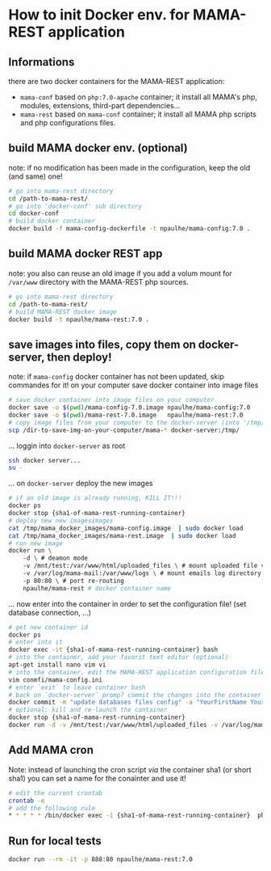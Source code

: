 # How to init Docker env. for MAMA-REST application

## Informations

there are two docker containers for the MAMA-REST application:
 - `mama-conf` based on `php:7.0-apache` container; it install all MAMA's php, modules, extensions, third-part dependencies...
 - `mama-rest` based on `mama-conf` container; it install all MAMA php scripts and php configurations files.

## build MAMA docker env. (optional)

note: if no modification has been made in the configuration, keep the old (and same) one! 
``` bash
# go into mama-rest directory
cd /path-to-mama-rest/
# go into 'docker-conf' sub directory
cd docker-conf
# build docker container
docker build -f mama-config-dockerfile -t npaulhe/mama-config:7.0 . 
```

## build MAMA docker REST app

note: you also can reuse an old image if you add a volum mount for `/var/www` directory with the MAMA-REST php sources.
``` bash
# go into mama-rest directory
cd /path-to-mama-rest/
# build MAMA-REST docker image
docker build -t npaulhe/mama-rest:7.0 .
 ```
 
## save images into files, copy them on docker-server, then deploy!

note: if `mama-config` docker container has not been updated, skip commandes for it! 
on your computer save docker container into image files
``` bash
# save docker container into image files on your computer
docker save -o $(pwd)/mama-config-7.0.image npaulhe/mama-config:7.0
docker save -o $(pwd)/mama-rest-7.0.image   npaulhe/mama-rest:7.0
# copy image files from your computer to the docker-server (into '/tmp/' directory)
scp /dir-to-save-img-on-your-computer/mama-* docker-server:/tmp/
```
... loggin into `docker-server` as root
``` bash
ssh docker server...
su -
```
... on `docker-server` deploy the new images
``` bash
# if an old image is already running, KILL IT!!!
docker ps
docker stop {sha1-of-mama-rest-running-container}
# deploy new new imagesimages
cat /tmp/mama_docker_images/mama-config.image  | sudo docker load
cat /tmp/mama_docker_images/mama-rest.image  | sudo docker load
# run new image
docker run \ 
	-d \ # deamon mode
	-v /mnt/test:/var/www/html/uploaded_files \ # mount uploaded file volume 
	-v /var/log/mama-mail:/var/www/logs \ # mount emails log directory
	-p 80:80 \ # port re-routing
	npaulhe/mama-rest # docker container name
```
... now enter into the container in order to set the configuration file! (set database connection, ...)
``` bash
# get new container id
docker ps
# enter into it
docker exec -it {sha1-of-mama-rest-running-container} bash
# into the container, add your favorit text editor (optional)
apt-get install nano vim vi
# into the container, edit the MAMA-REST application configuration file
vim conmfi/mama-config.ini
# enter `exit` to leave container bash
# back on `docker-server` promp? commit the changes into the container
docker commit -m "update databases files config" -a "YourFirstName YourLastName" {sha1-of-mama-rest-running-container} npaulhe/mama-rest
# optional: kill and re-launch the container
docker stop {sha1-of-mama-rest-running-container}
docker run -d -v /mnt/test:/var/www/html/uploaded_files -v /var/log/mama-mail:/var/www/logs -p 80:80 npaulhe/mama-rest
```

## Add MAMA cron

Note: instead of launching the cron script *via* the container sha1 (or short sha1) you can set a name for the conainter and use it!
``` bash
# edit the current crontab
crontab -e
# add the following rule
* * * * * /bin/docker exec -i {sha1-of-mama-rest-running-container}  php /var/www/html/jobby.php 1>> /dev/null 2>&1
```

## Run for local tests

```bash
docker run --rm -it -p 888:80 npaulhe/mama-rest:7.0
```
